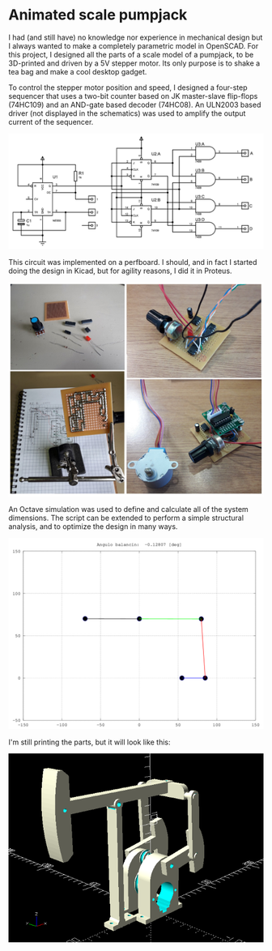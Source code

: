 # Animated scale pumpjack

I had (and still have) no knowledge nor experience in mechanical design but I always wanted to make a completely parametric model in OpenSCAD. For this project, I designed all the parts of a scale model of a pumpjack, to be 3D-printed and driven by a 5V stepper motor. Its only purpose is to shake a tea bag and make a cool desktop gadget.  

To control the stepper motor position and speed, I designed a four-step sequencer that uses a two-bit counter based on JK master-slave flip-flops (74HC109) and an AND-gate based decoder (74HC08). An ULN2003 based driver (not displayed in the schematics) was used to amplify the output current of the sequencer.  

![Schematics](hardware/Proteus/schematic.bmp)  

This circuit was implemented on a perfboard. I should, and in fact I started doing the design in Kicad, but for agility reasons, I did it in Proteus.  

![Perfboard](img/collage.jpg)  

An Octave simulation was used to define and calculate all of the system dimensions. The script can be extended to perform a simple structural analysis, and to optimize the design in many ways.  

![Simulation animation](sims/anim.gif)  

I'm still printing the parts, but it will look like this:

![3D model](img/3d_screenshot.png)  